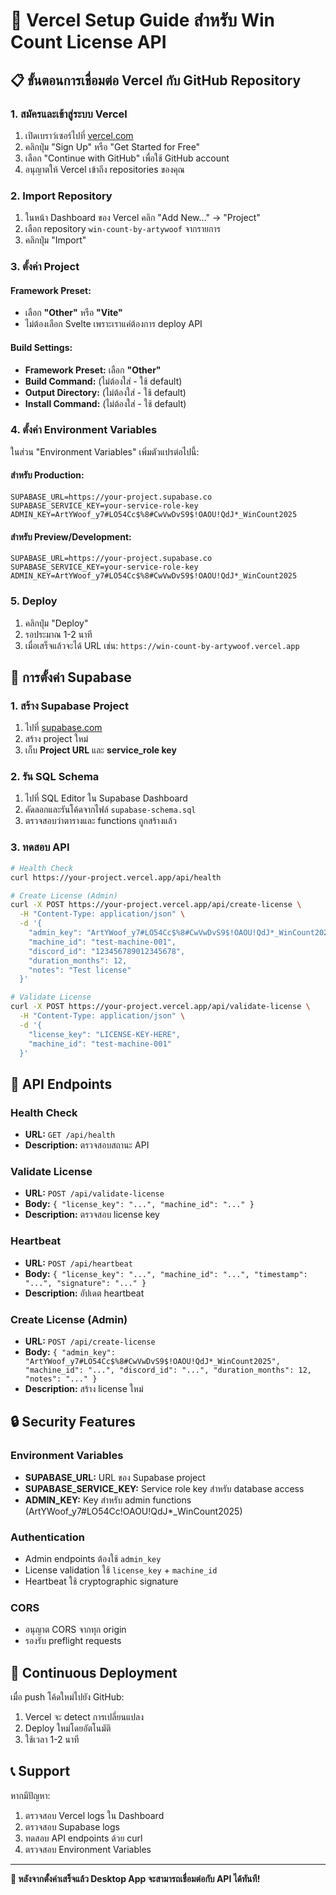 # 🚀 Vercel Setup Guide สำหรับ Win Count License API

## 📋 ขั้นตอนการเชื่อมต่อ Vercel กับ GitHub Repository

### **1. สมัครและเข้าสู่ระบบ Vercel**

1. เปิดเบราว์เซอร์ไปที่ [vercel.com](https://vercel.com)
2. คลิกปุ่ม "Sign Up" หรือ "Get Started for Free"
3. เลือก "Continue with GitHub" เพื่อใช้ GitHub account
4. อนุญาตให้ Vercel เข้าถึง repositories ของคุณ

### **2. Import Repository**

1. ในหน้า Dashboard ของ Vercel คลิก "Add New..." → "Project"
2. เลือก repository `win-count-by-artywoof` จากรายการ
3. คลิกปุ่ม "Import"

### **3. ตั้งค่า Project**

#### **Framework Preset:**
- เลือก **"Other"** หรือ **"Vite"**
- ไม่ต้องเลือก Svelte เพราะเราแค่ต้องการ deploy API

#### **Build Settings:**
- **Framework Preset:** เลือก **"Other"**
- **Build Command:** (ไม่ต้องใส่ - ใช้ default)
- **Output Directory:** (ไม่ต้องใส่ - ใช้ default)
- **Install Command:** (ไม่ต้องใส่ - ใช้ default)

### **4. ตั้งค่า Environment Variables**

ในส่วน "Environment Variables" เพิ่มตัวแปรต่อไปนี้:

#### **สำหรับ Production:**
```
SUPABASE_URL=https://your-project.supabase.co
SUPABASE_SERVICE_KEY=your-service-role-key
ADMIN_KEY=ArtYWoof_y7#LO54Cc$%8#CwVwDvS9$!OAOU!QdJ*_WinCount2025
```

#### **สำหรับ Preview/Development:**
```
SUPABASE_URL=https://your-project.supabase.co
SUPABASE_SERVICE_KEY=your-service-role-key
ADMIN_KEY=ArtYWoof_y7#LO54Cc$%8#CwVwDvS9$!OAOU!QdJ*_WinCount2025
```

### **5. Deploy**

1. คลิกปุ่ม "Deploy"
2. รอประมาณ 1-2 นาที
3. เมื่อเสร็จแล้วจะได้ URL เช่น: `https://win-count-by-artywoof.vercel.app`

## 🔧 การตั้งค่า Supabase

### **1. สร้าง Supabase Project**

1. ไปที่ [supabase.com](https://supabase.com)
2. สร้าง project ใหม่
3. เก็บ **Project URL** และ **service_role key**

### **2. รัน SQL Schema**

1. ไปที่ SQL Editor ใน Supabase Dashboard
2. คัดลอกและรันโค้ดจากไฟล์ `supabase-schema.sql`
3. ตรวจสอบว่าตารางและ functions ถูกสร้างแล้ว

### **3. ทดสอบ API**

```bash
# Health Check
curl https://your-project.vercel.app/api/health

# Create License (Admin)
curl -X POST https://your-project.vercel.app/api/create-license \
  -H "Content-Type: application/json" \
  -d '{
    "admin_key": "ArtYWoof_y7#LO54Cc$%8#CwVwDvS9$!OAOU!QdJ*_WinCount2025",
    "machine_id": "test-machine-001",
    "discord_id": "123456789012345678",
    "duration_months": 12,
    "notes": "Test license"
  }'

# Validate License
curl -X POST https://your-project.vercel.app/api/validate-license \
  -H "Content-Type: application/json" \
  -d '{
    "license_key": "LICENSE-KEY-HERE",
    "machine_id": "test-machine-001"
  }'
```

## 🔗 API Endpoints

### **Health Check**
- **URL:** `GET /api/health`
- **Description:** ตรวจสอบสถานะ API

### **Validate License**
- **URL:** `POST /api/validate-license`
- **Body:** `{ "license_key": "...", "machine_id": "..." }`
- **Description:** ตรวจสอบ license key

### **Heartbeat**
- **URL:** `POST /api/heartbeat`
- **Body:** `{ "license_key": "...", "machine_id": "...", "timestamp": "...", "signature": "..." }`
- **Description:** อัปเดต heartbeat

### **Create License (Admin)**
- **URL:** `POST /api/create-license`
- **Body:** `{ "admin_key": "ArtYWoof_y7#LO54Cc$%8#CwVwDvS9$!OAOU!QdJ*_WinCount2025", "machine_id": "...", "discord_id": "...", "duration_months": 12, "notes": "..." }`
- **Description:** สร้าง license ใหม่

## 🔒 Security Features

### **Environment Variables**
- **SUPABASE_URL:** URL ของ Supabase project
- **SUPABASE_SERVICE_KEY:** Service role key สำหรับ database access
- **ADMIN_KEY:** Key สำหรับ admin functions (ArtYWoof_y7#LO54Cc$%8#CwVwDvS9$!OAOU!QdJ*_WinCount2025)

### **Authentication**
- Admin endpoints ต้องใช้ `admin_key`
- License validation ใช้ `license_key` + `machine_id`
- Heartbeat ใช้ cryptographic signature

### **CORS**
- อนุญาต CORS จากทุก origin
- รองรับ preflight requests

## 🚀 Continuous Deployment

เมื่อ push โค้ดใหม่ไปยัง GitHub:
1. Vercel จะ detect การเปลี่ยนแปลง
2. Deploy ใหม่โดยอัตโนมัติ
3. ใช้เวลา 1-2 นาที

## 📞 Support

หากมีปัญหา:
1. ตรวจสอบ Vercel logs ใน Dashboard
2. ตรวจสอบ Supabase logs
3. ทดสอบ API endpoints ด้วย curl
4. ตรวจสอบ Environment Variables

---

**🎯 หลังจากตั้งค่าเสร็จแล้ว Desktop App จะสามารถเชื่อมต่อกับ API ได้ทันที!**
